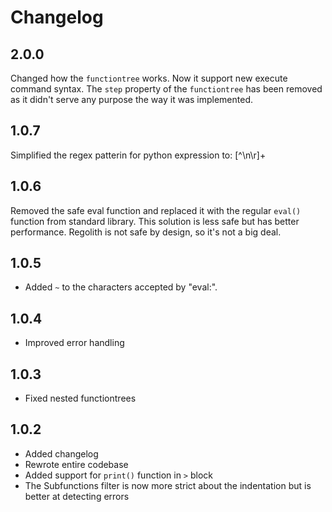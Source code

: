 # Changelog
## 2.0.0
Changed how the `functiontree` works. Now it support new execute command syntax. The `step` property
of the `functiontree` has been removed as it didn't serve any purpose the way it was implemented.
## 1.0.7
Simplified the regex patterin for python expression to: [^\n\r]+
## 1.0.6
Removed the safe eval function and replaced it with the regular `eval()` function from
standard library. This solution is less safe but has better performance. Regolith is
not safe by design, so it's not a big deal.
## 1.0.5
- Added `~` to the characters accepted by "eval:".
## 1.0.4
- Improved error handling
## 1.0.3
- Fixed nested functiontrees
## 1.0.2
- Added changelog
- Rewrote entire codebase
- Added support for `print()` function in `>` block
- The Subfunctions filter is now more strict about the indentation but is
  better at detecting errors
